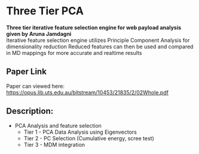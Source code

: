 # Three Tier PCA
__Three tier iterative feature selection engine for web payload analysis given by Aruna Jamdagni__  
Iterative feature selection engine utilizes Principle Component Analysis for dimensionality reduction
Reduced features can then be used and compared in MD mappings for more accurate and realtime results

## Paper Link
Paper can viewed here: https://opus.lib.uts.edu.au/bitstream/10453/21835/2/02Whole.pdf 

## Description:
* PCA Analysis and feature selection
    * Tier 1 - PCA Data Analysis using Eigenvectors
    * Tier 2 - PC Selection (Cumulative energy, scree test)
    * Tier 3 - MDM integration
